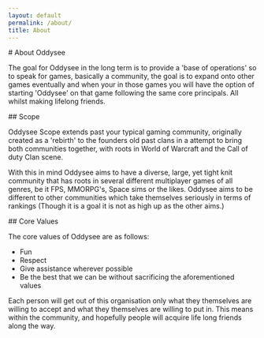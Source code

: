 ```yaml
---
layout: default
permalink: /about/
title: About
---
```


<section class="container content-section text-center" markdown="1">
# About Oddysee

The goal for Oddysee in the long term is to provide a 'base of operations' so to speak for games,
basically a community, the goal is to expand onto other games eventually and when your in those
games you will have the option of starting 'Oddysee' on that game following the same core
principals. All whilst making lifelong friends.
</section>

<section class="container content-section text-center" markdown="1">
## Scope

Oddysee Scope extends past your typical gaming community, originally created as a 'rebirth' to the
founders old past clans in a attempt to bring both communities together, with roots in World of
Warcraft and the Call of duty Clan scene.

With this in mind Oddysee aims to have a diverse, large, yet tight knit community that has roots in
several different multiplayer games of all genres, be it FPS, MMORPG's, Space sims or the likes.
Oddysee aims to be different to other communities which take themselves seriously in terms of
rankings (Though it is a goal it is not as high up as the other aims.)
</section>

<section class="container content-section text-center" markdown="1">
## Core Values

The core values of Oddysee are as follows:

* Fun
* Respect
* Give assistance wherever possible
* Be the best that we can be without sacrificing the aforementioned values

Each person will get out of this organisation only what they themselves are willing to accept and
what they themselves are willing to put in. This means within the community, and hopefully people
will acquire life long friends along the way.
</section>
